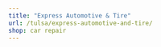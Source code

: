 ```yaml
---
title: "Express Automotive & Tire"
url: /tulsa/express-automotive-and-tire/
shop: car repair
---
```

